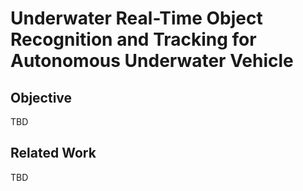 # Underwater Real-Time Object Recognition and Tracking for Autonomous Underwater Vehicle

## Objective
TBD
## Related Work
TBD
